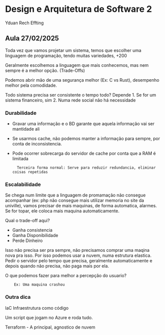 # Design e Arquitetura de Software 2

Yduan Rech Effting

## Aula 27/02/2025

Toda vez que vamos projetar um sistema, temos que escolher uma linguagem de programação, tendo muitas variedades, +200

Geralmente escolhemos a linguagem que mais conhecemos, mas nem sempre é a melhor opção. (Trade-Offs)

Podemos abrir mão de uma segurança melhor (Ex: C vs Rust), desempenho melhor pela comodidade.

Todo sistema precisa ser consistente o tempo todo? Depende
    1. Se for um sistema financeiro, sim
    2. Numa rede social não há necessidade

### Durabilidade
- Gravar uma informação e o BD garante que aquela informação vai ser mantidade ali
- Se usarmos cache, não podemos manter a informação para sempre, por conta de inconsistencia.
- Pode ocorrer sobrecarga do servidor de cache por conta que a RAM é limitada

        Terceira forma normal: Serve para reduzir redundancia, eliminar coisas repetidas

### Escalabilidade
Se chega num limite que a linguagem de promamação não consegue acompanhar (ex: php não consegue mais utilizar memoria no site da univille), vamos precisar de mais maquinas, de forma automatica, alarmes. Se for topar, ele coloca mais maquina automaticamente.

Qual o trade-off aqui? 
- Ganha consistencia
- Ganha Disponibilidade
- Perde Dinheiro

Isso não precisa ser pra sempre, não precisamos comprar uma maqina nova pra isso. Por isso podemos usar a nuvem, numa estrutura elastica. Pedir o servidor pelo tempo que precisa, geralmente automaticamente e depois quando não precisa, não paga mais por ela.

O que podemos fazer para melhor a percepção do usuario?

        Ex: Uma maquina crashou
        

### Outra dica
laC
Infraestrutura como código

Um script que jogam no Azure e roda tudo.

Terraform - A principal, agnostico de nuvem




